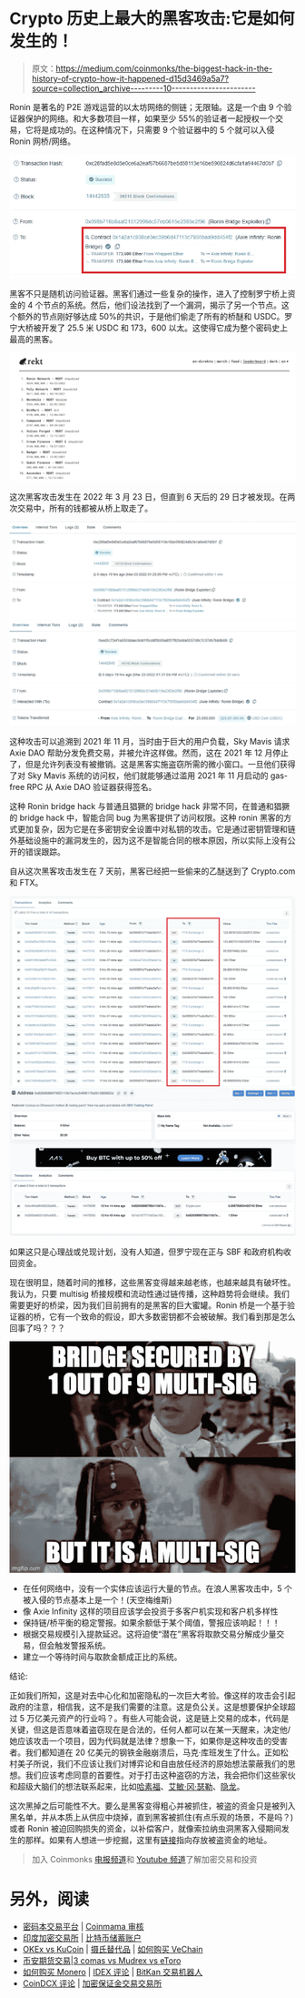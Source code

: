 # Crypto 历史上最大的黑客攻击:它是如何发生的！

> 原文：<https://medium.com/coinmonks/the-biggest-hack-in-the-history-of-crypto-how-it-happened-d15d3469a5a7?source=collection_archive---------10----------------------->

Ronin 是著名的 P2E 游戏运营的以太坊网络的侧链；无限轴。这是一个由 9 个验证器保护的网络。和大多数项目一样，如果至少 55%的验证者一起授权一个交易，它将是成功的。在这种情况下，只需要 9 个验证器中的 5 个就可以入侵 Ronin 网桥/网络。

![](img/b10efd13acc752f81dc892ff3044a5bf.png)

黑客不只是随机访问验证器。黑客们通过一些复杂的操作，进入了控制罗宁桥上资金的 4 个节点的系统。然后，他们设法找到了一个漏洞，揭示了另一个节点。这个额外的节点刚好够达成 50%的共识，于是他们偷走了所有的桥醚和 USDC。罗宁大桥被开发了 25.5 米 USDC 和 173，600 以太。这使得它成为整个密码史上最高的黑客。

![](img/cd1bae7fed778e9dec6a6273cf6998d1.png)

这次黑客攻击发生在 2022 年 3 月 23 日，但直到 6 天后的 29 日才被发现。在两次交易中，所有的钱都被从桥上取走了。

![](img/c3e1860ee715a8ea9f8735f62dd48569.png)![](img/8f5d7c4eedc6a1f2b99248183687acea.png)

这种攻击可以追溯到 2021 年 11 月，当时由于巨大的用户负载，Sky Mavis 请求 Axie DAO 帮助分发免费交易，并被允许这样做。然而，这在 2021 年 12 月停止了，但是允许列表没有被撤销。这是黑客实施盗窃所需的微小窗口。一旦他们获得了对 Sky Mavis 系统的访问权，他们就能够通过滥用 2021 年 11 月启动的 gas-free RPC 从 Axie DAO 验证器获得签名。

这种 Ronin bridge hack 与普通且猖獗的 bridge hack 非常不同，在普通和猖獗的 bridge hack 中，智能合同 bug 为黑客提供了访问权限。这种 ronin 黑客的方式更加复杂，因为它是在多密钥安全设置中对私钥的攻击。它是通过密钥管理和链外基础设施中的漏洞发生的，因为这不是智能合同的根本原因，所以实际上没有公开的错误跟踪。

自从这次黑客攻击发生在 7 天前，黑客已经把一些偷来的乙醚送到了 Crypto.com 和 FTX。

![](img/b3de7cfd2bf2219207d0de4b7d727469.png)![](img/170a82d3b2f9f6b7c2288379c55f1f0a.png)

如果这只是心理战或兑现计划，没有人知道，但罗宁现在正与 SBF 和政府机构收回资金。

现在很明显，随着时间的推移，这些黑客变得越来越老练，也越来越具有破坏性。我认为，只要 multisig 桥接规模和流动性通过链传播，这种趋势将会继续。我们需要更好的桥梁，因为我们目前拥有的是黑客的巨大蜜罐。Ronin 桥是一个基于验证器的桥，它有一个致命的假设，即大多数密钥都不会被破解。我们看到那是怎么回事了吗？？？

![](img/fec7f344cc3f7f5167ba4eea3379ae74.png)

*   在任何网络中，没有一个实体应该运行大量的节点。在浪人黑客攻击中，5 个被入侵的节点基本上是一个！(天空梅维斯)
*   像 Axie Infinity 这样的项目应该学会投资于多客户机实现和客户机多样性
*   保持链/桥平衡的稳定警报。如果余额低于某个阈值，警报应该响起！！！
*   根据交易规模引入提款延迟。这将迫使“潜在”黑客将取款交易分解成少量交易，但会触发警报系统。
*   建立一个等待时间与取款金额成正比的系统。

结论:

正如我们所知，这是对去中心化和加密隐私的一次巨大考验。像这样的攻击会引起政府的注意，相信我，这不是我们需要的注意。这是负公关。这是想要保护全球超过 5 万亿美元资产的行业吗？。有些人可能会说，这是链上交易的成本，代码是关键，但这是否意味着盗窃现在是合法的，任何人都可以在某一天醒来，决定他/她应该攻击一个项目，因为代码就是法律？想象一下，如果你是这种攻击的受害者。我们都知道在 20 亿美元的钢铁金融崩溃后，马克·库班发生了什么。正如松村美子所说，我们不应该让我们对博弈论和自由放任经济的原始想法蒙蔽我们的思想。我们应该考虑同意的首要性。对于打击这种盗窃的方法，我会把你们这些家伙和超级大脑们的想法联系起来，比如[哈素福](https://twitter.com/hasufl/status/1506572435998625792?t=LYGsD7hYaWq2K4Aer1aHzw&s=03)、[艾敏·冈·瑟勒](https://twitter.com/el33th4xor/status/1508844798270185473?t=gCqM7uHrjkwEzFeXEkZheQ&s=03)、[隐龙](https://twitter.com/CryptoDragonite/status/1361464834743619595?t=5B9qnvj_HyhjYGDi6Sm2vg&s=03)。

这次黑掉之后可能性不大。要么是黑客变得粗心并被抓住，被盗的资金只是被列入黑名单，并从本质上从供应中烧掉，直到黑客被抓住(有点乐观的场景，不是吗？)或者 Ronin 被迫回购损失的资金，以补偿客户，就像索拉纳虫洞黑客入侵期间发生的那样。如果有人想进一步挖掘，这里有[链接](https://etherscan.io/address/0x098b716b8aaf21512996dc57eb0615e2383e2f96)指向存放被盗资金的地址。

> 加入 Coinmonks [电报频道](https://t.me/coincodecap)和 [Youtube 频道](https://www.youtube.com/c/coinmonks/videos)了解加密交易和投资

# 另外，阅读

*   [密码本交易平台](/coinmonks/top-10-crypto-copy-trading-platforms-for-beginners-d0c37c7d698c) | [Coinmama 审核](/coinmonks/coinmama-review-ace5641bde6e)
*   [印度加密交易所](/coinmonks/bitcoin-exchange-in-india-7f1fe79715c9) | [比特币储蓄账户](/coinmonks/bitcoin-savings-account-e65b13f92451)
*   [OKEx vs KuCoin](https://coincodecap.com/okex-kucoin) | [摄氏替代品](https://coincodecap.com/celsius-alternatives) | [如何购买 VeChain](https://coincodecap.com/buy-vechain)
*   [币安期货交易](https://coincodecap.com/binance-futures-trading)|[3 comas vs Mudrex vs eToro](https://coincodecap.com/mudrex-3commas-etoro)
*   [如何购买 Monero](https://coincodecap.com/buy-monero) | [IDEX 评论](https://coincodecap.com/idex-review) | [BitKan 交易机器人](https://coincodecap.com/bitkan-trading-bot)
*   [CoinDCX 评论](/coinmonks/coindcx-review-8444db3621a2) | [加密保证金交易交易所](https://coincodecap.com/crypto-margin-trading-exchanges)